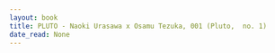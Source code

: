 ```yaml
---
layout: book
title: PLUTO - Naoki Urasawa x Osamu Tezuka, 001 (Pluto,  no. 1)
date_read: None
---
```

